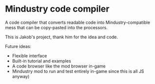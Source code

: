 # Mindustry code compiler

A code compiler that converts readable code into Mindustry-compatible mess that can be copy-pasted into the processors.

This is Jakob's project, thank him for the idea and code.

Future ideas:
* Flexible interface
* Built-in tutorial and examples
* A code browser like the mod browser in-game
* Mindustry mod to run and test entirely in-game since this is all JS anyway)
